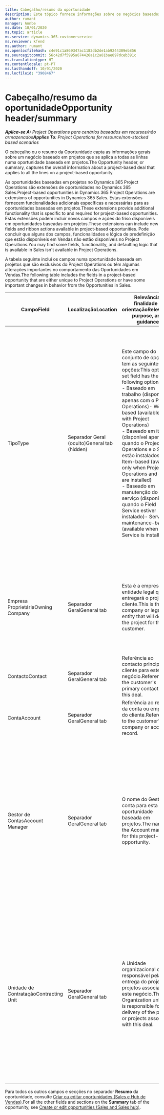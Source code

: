 ```yaml
---
title: Cabeçalho/resumo da oportunidade
description: Este tópico fornece informações sobre os negócios baseados em projetos e as linhas de oportunidade baseadas em projetos.
author: rumant
manager: Annbe
ms.date: 10/01/2020
ms.topic: article
ms.service: dynamics-365-customerservice
ms.reviewer: kfend
ms.author: rumant
ms.openlocfilehash: c4e91c1a869347ac1182db2de1ab9244309eb856
ms.sourcegitcommit: 56c42d7f5995a674426a1c2a81bae897dceb391c
ms.translationtype: HT
ms.contentlocale: pt-PT
ms.lasthandoff: 10/01/2020
ms.locfileid: "3908467"
---
```

# <a name="opportunity-headersummary"></a><span data-ttu-id="98ddb-103">Cabeçalho/resumo da oportunidade</span><span class="sxs-lookup"><span data-stu-id="98ddb-103">Opportunity header/summary</span></span>

<span data-ttu-id="98ddb-104">_**Aplica-se A:** Project Operations para cenários baseados em recursos/não armazenados_</span><span class="sxs-lookup"><span data-stu-id="98ddb-104">_**Applies To:** Project Operations for resource/non-stocked based scenarios_</span></span>


<span data-ttu-id="98ddb-105">O cabeçalho ou o resumo da Oportunidade capta as informações gerais sobre um negócio baseado em projetos que se aplica a todas as linhas numa oportunidade baseada em projetos.</span><span class="sxs-lookup"><span data-stu-id="98ddb-105">The Opportunity header, or summary, captures the overall information about a project-based deal that applies to all the lines on a project-based opportunity.</span></span>

<span data-ttu-id="98ddb-106">As oportunidades baseadas em projetos no Dynamics 365 Project Operations são extensões de oportunidades no Dynamics 365 Sales.</span><span class="sxs-lookup"><span data-stu-id="98ddb-106">Project-based opportunities in Dynamics 365 Project Operations are extensions of opportunities in Dynamics 365 Sales.</span></span> <span data-ttu-id="98ddb-107">Estas extensões fornecem funcionalidades adicionais específicas e necessárias para as oportunidades baseadas em projetos.</span><span class="sxs-lookup"><span data-stu-id="98ddb-107">These extensions provide additional functionality that is specific to and required for project-based opportunities.</span></span> <span data-ttu-id="98ddb-108">Estas extensões podem incluir novos campos e ações do friso disponíveis em oportunidades baseadas em projetos.</span><span class="sxs-lookup"><span data-stu-id="98ddb-108">These extensions can include new fields and ribbon actions available in project-based opportunities.</span></span> <span data-ttu-id="98ddb-109">Pode concluir que alguns dos campos, funcionalidades e lógica de predefinição que estão disponíveis em Vendas não estão disponíveis no Project Operations.</span><span class="sxs-lookup"><span data-stu-id="98ddb-109">You may find some fields, functionality, and defaulting logic that is available in Sales isn't available in Project Operations.</span></span>

<span data-ttu-id="98ddb-110">A tabela seguinte inclui os campos numa oportunidade baseada em projetos que são exclusivos do Project Operations ou têm algumas alterações importantes no comportamento das Oportunidades em Vendas.</span><span class="sxs-lookup"><span data-stu-id="98ddb-110">The following table includes the fields in a project-based opportunity that are either unique to Project Operations or have some important changes in behavior from the Opportunities in Sales.</span></span>

| <span data-ttu-id="98ddb-111">**Campo**</span><span class="sxs-lookup"><span data-stu-id="98ddb-111">**Field**</span></span> | <span data-ttu-id="98ddb-112">**Localização**</span><span class="sxs-lookup"><span data-stu-id="98ddb-112">**Location**</span></span> | <span data-ttu-id="98ddb-113">**Relevância, finalidade e orientação**</span><span class="sxs-lookup"><span data-stu-id="98ddb-113">**Relevance, purpose, and guidance**</span></span> | <span data-ttu-id="98ddb-114">**Impacto a jusante**</span><span class="sxs-lookup"><span data-stu-id="98ddb-114">**Downstream impact**</span></span> |
| --- | --- | --- | --- |
| <span data-ttu-id="98ddb-115">Tipo</span><span class="sxs-lookup"><span data-stu-id="98ddb-115">Type</span></span> | <span data-ttu-id="98ddb-116">Separador Geral (oculto)</span><span class="sxs-lookup"><span data-stu-id="98ddb-116">General tab (hidden)</span></span> | <span data-ttu-id="98ddb-117">Este campo do conjunto de opções tem as seguintes opções:</span><span class="sxs-lookup"><span data-stu-id="98ddb-117">This option set field has the following options:</span></span></br><span data-ttu-id="98ddb-118">- Baseado em trabalho (disponível apenas com o Project Operations)</span><span class="sxs-lookup"><span data-stu-id="98ddb-118">- Work-based (available only with Project Operations)</span></span></br><span data-ttu-id="98ddb-119">- Baseado em item (disponível apenas quando o Project Operations e o Sales estão instalados)</span><span class="sxs-lookup"><span data-stu-id="98ddb-119">- Item-based (available only when Project Operations and Sales are installed)</span></span></br><span data-ttu-id="98ddb-120">- Baseado em manutenção do serviço (disponível quando o Field Service estiver instalado)</span><span class="sxs-lookup"><span data-stu-id="98ddb-120">- Service maintenance-based (available when Field Service is installed)</span></span> | <span data-ttu-id="98ddb-121">Quando utiliza o Project Operations, este valor de campo é definido automaticamente como **Baseado em trabalho**, que classifica a Oportunidade como baseada em projetos.</span><span class="sxs-lookup"><span data-stu-id="98ddb-121">When you use Project Operations, this field value is automatically set to **Work-based** which classifies the Opportunity as project-based.</span></span> <span data-ttu-id="98ddb-122">Uma oportunidade deve ser baseada em projetos para ativar todas as funcionalidades e extensões específicas do projeto no processo de vendas a jusante para este negócio.</span><span class="sxs-lookup"><span data-stu-id="98ddb-122">An Opportunity should be project-based to enable all project-specific extensions and functionality in the downstream sales process for this deal.</span></span> |
| <span data-ttu-id="98ddb-123">Empresa Proprietária</span><span class="sxs-lookup"><span data-stu-id="98ddb-123">Owning Company</span></span> | <span data-ttu-id="98ddb-124">Separador Geral</span><span class="sxs-lookup"><span data-stu-id="98ddb-124">General tab</span></span> | <span data-ttu-id="98ddb-125">Esta é a empresa ou entidade legal que entregará o projeto ao cliente.</span><span class="sxs-lookup"><span data-stu-id="98ddb-125">This is the company or legal entity that will deliver the project for the customer.</span></span> | <span data-ttu-id="98ddb-126">Estas informações do campo serão copiadas para o campo correspondente na proposta do Projeto que é criada a partir desta Oportunidade.</span><span class="sxs-lookup"><span data-stu-id="98ddb-126">This field information will be copied to the corresponding field on the Project quote that is created from this Opportunity.</span></span> |
| <span data-ttu-id="98ddb-127">Contacto</span><span class="sxs-lookup"><span data-stu-id="98ddb-127">Contact</span></span> | <span data-ttu-id="98ddb-128">Separador Geral</span><span class="sxs-lookup"><span data-stu-id="98ddb-128">General tab</span></span> | <span data-ttu-id="98ddb-129">Referência ao contacto principal do cliente para este negócio.</span><span class="sxs-lookup"><span data-stu-id="98ddb-129">Reference to the customer's primary contact for this deal.</span></span> | |
| <span data-ttu-id="98ddb-130">Conta</span><span class="sxs-lookup"><span data-stu-id="98ddb-130">Account</span></span> | <span data-ttu-id="98ddb-131">Separador Geral</span><span class="sxs-lookup"><span data-stu-id="98ddb-131">General tab</span></span> | <span data-ttu-id="98ddb-132">Referência ao registo da conta ou empresa do cliente.</span><span class="sxs-lookup"><span data-stu-id="98ddb-132">Reference to the customer's company or account record.</span></span> | |
| <span data-ttu-id="98ddb-133">Gestor de Contas</span><span class="sxs-lookup"><span data-stu-id="98ddb-133">Account Manager</span></span> | <span data-ttu-id="98ddb-134">Separador Geral</span><span class="sxs-lookup"><span data-stu-id="98ddb-134">General tab</span></span> | <span data-ttu-id="98ddb-135">O nome do Gestor de conta para esta oportunidade baseada em projetos.</span><span class="sxs-lookup"><span data-stu-id="98ddb-135">The name of the Account manager for this project-based opportunity.</span></span> | <span data-ttu-id="98ddb-136">O Gestor de conta é responsável pela gestão da relação com o cliente até à conclusão deste projeto.</span><span class="sxs-lookup"><span data-stu-id="98ddb-136">The Account manager is responsible for managing the relationship with the customer through the completion of this project.</span></span> <span data-ttu-id="98ddb-137">Baseado no registo de recurso reservável associado ao Gestor de conta, a unidade de contratação é assumida por predefinição.</span><span class="sxs-lookup"><span data-stu-id="98ddb-137">Based on the bookable resource record tied to the Account manager, the contracting unit is defaulted.</span></span> |
| <span data-ttu-id="98ddb-138">Unidade de Contratação</span><span class="sxs-lookup"><span data-stu-id="98ddb-138">Contracting Unit</span></span> | <span data-ttu-id="98ddb-139">Separador Geral</span><span class="sxs-lookup"><span data-stu-id="98ddb-139">General tab</span></span> | <span data-ttu-id="98ddb-140">A Unidade organizacional que é responsável pela entrega do projeto ou projetos associados a este negócio.</span><span class="sxs-lookup"><span data-stu-id="98ddb-140">The Organization unit that is responsible for the delivery of the project or projects associated with this deal.</span></span> | <span data-ttu-id="98ddb-141">A unidade de contratação é a divisão da empresa que executará os projetos após o fecho do negócio.</span><span class="sxs-lookup"><span data-stu-id="98ddb-141">The contracting unit is the division of the company that will complete the project(s) after the deal is closed.</span></span> <span data-ttu-id="98ddb-142">Todas as unidades de contratação têm uma moeda, e esta moeda é utilizada para reportar os custos estimados e reais incorridos durante o projeto.</span><span class="sxs-lookup"><span data-stu-id="98ddb-142">Every contracting unit has a currency, and this currency is used to report estimated and actual costs incurred during the project.</span></span> |

<span data-ttu-id="98ddb-143">Para todos os outros campos e secções no separador **Resumo** da oportunidade, consulte [Criar ou editar oportunidades (Sales e Hub de Vendas)](https://docs.microsoft.com/dynamics365/sales-enterprise/create-edit-opportunity-sales).</span><span class="sxs-lookup"><span data-stu-id="98ddb-143">For all the other fields and sections on the **Summary** tab of the opportunity, see [Create or edit opportunities (Sales and Sales hub)](https://docs.microsoft.com/dynamics365/sales-enterprise/create-edit-opportunity-sales).</span></span>
